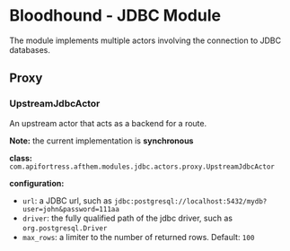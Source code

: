 # Bloodhound - JDBC Module

The module implements multiple actors involving the connection to JDBC databases. 

## Proxy

### UpstreamJdbcActor

An upstream actor that acts as a backend for a route.

**Note:** the current implementation is **synchronous** 

**class:** `com.apifortress.afthem.modules.jdbc.actors.proxy.UpstreamJdbcActor`

**configuration:**

* `url`: a JDBC url, such as `jdbc:postgresql://localhost:5432/mydb?user=john&password=111aa`
* `driver`: the fully qualified path of the jdbc driver, such as `org.postgresql.Driver`
* `max_rows`: a limiter to the number of returned rows. Default: `100`
